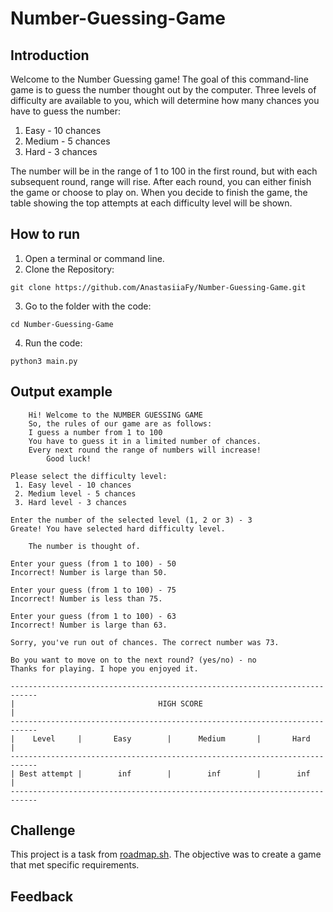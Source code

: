# Number-Guessing-Game

## Introduction

Welcome to the Number Guessing game! The goal of this command-line game is to guess the number thought out by the computer. Three levels of difficulty are available to you, which will determine how many chances you have to guess the number:
1. Easy - 10 chances
2. Medium - 5 chances
3. Hard - 3 chances

The number will be in the range of 1 to 100 in the first round, but with each subsequent round, range will rise. After each round, you can either finish the game or choose to play on. When you decide to finish the game, the table showing the top attempts at each difficulty level will be shown.

## How to run
1. Open a terminal or command line.
2. Clone the Repository:
```
git clone https://github.com/AnastasiiaFy/Number-Guessing-Game.git
```
3. Go to the folder with the code:
```
cd Number-Guessing-Game
```
4. Run the code:
```
python3 main.py
```

## Output example
```
	Hi! Welcome to the NUMBER GUESSING GAME
	So, the rules of our game are as follows:
	I guess a number from 1 to 100
	You have to guess it in a limited number of chances.
	Every next round the range of numbers will increase!
		Good luck!

Please select the difficulty level:
 1. Easy level - 10 chances
 2. Medium level - 5 chances
 3. Hard level - 3 chances 

Enter the number of the selected level (1, 2 or 3) - 3
Greate! You have selected hard difficulty level.

	The number is thought of.

Enter your guess (from 1 to 100) - 50
Incorrect! Number is large than 50.

Enter your guess (from 1 to 100) - 75
Incorrect! Number is less than 75.

Enter your guess (from 1 to 100) - 63
Incorrect! Number is large than 63.

Sorry, you've run out of chances. The correct number was 73.

Вo you want to move on to the next round? (yes/no) - no
Thanks for playing. I hope you enjoyed it.

----------------------------------------------------------------------------
|                                HIGH SCORE                                |
----------------------------------------------------------------------------
|    Level     |       Easy        |      Medium       |       Hard        |
----------------------------------------------------------------------------
| Best attempt |        inf        |        inf        |        inf        |
----------------------------------------------------------------------------

```

## Challenge
This project is a task from [roadmap.sh](https://roadmap.sh/projects/number-guessing-game). The objective was to create a game that met specific requirements.

## Feedback

